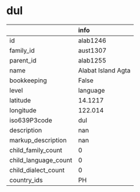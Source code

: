 # dul
|                      | info               |
|:---------------------|:-------------------|
| id                   | alab1246           |
| family_id            | aust1307           |
| parent_id            | alab1255           |
| name                 | Alabat Island Agta |
| bookkeeping          | False              |
| level                | language           |
| latitude             | 14.1217            |
| longitude            | 122.014            |
| iso639P3code         | dul                |
| description          | nan                |
| markup_description   | nan                |
| child_family_count   | 0                  |
| child_language_count | 0                  |
| child_dialect_count  | 0                  |
| country_ids          | PH                 |